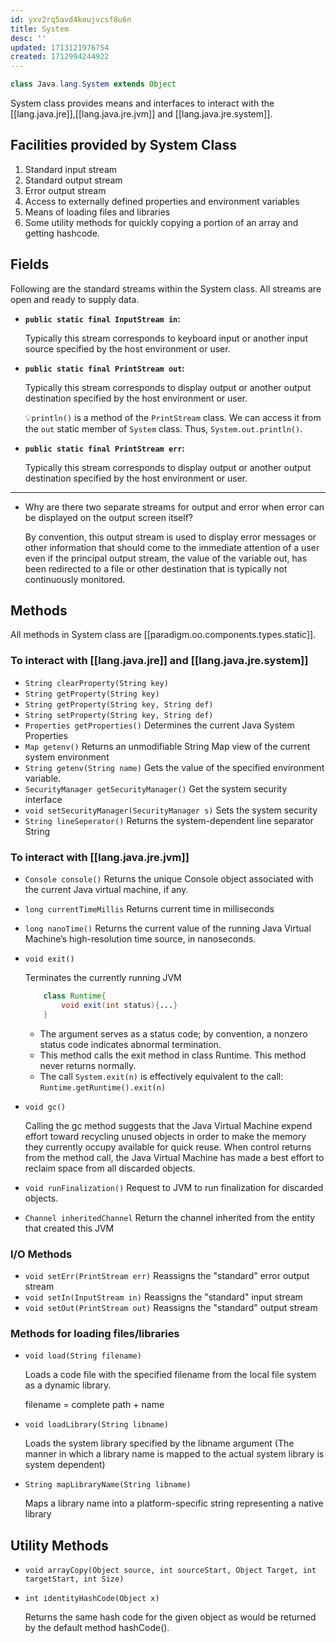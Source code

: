 ```yaml
---
id: yxv2rq5avd4keujvcsf8u6n
title: System
desc: ''
updated: 1713121976754
created: 1712994244922
---
```



```java
class Java.lang.System extends Object
```

System class provides means and interfaces to interact with the [[lang.java.jre]],[[lang.java.jre.jvm]] and [[lang.java.jre.system]].

## Facilities provided by System Class

1. Standard input stream
2. Standard output stream
3. Error output stream
4. Access to externally defined properties and environment variables
5. Means of loading files and libraries
6. Some utility methods for quickly copying a portion of an array and getting hashcode.

## Fields

Following are the standard streams within the System class. All streams are open and ready to supply data.

- **`public static final InputStream in`:**

    Typically this stream corresponds to keyboard input or another input source specified by the host environment or user.

- **`public static final PrintStream out`:**

    Typically this stream corresponds to display output or another output destination specified by the host environment or user.

    💡`println()` is a method of the `PrintStream` class. We can access it from the `out` static member of `System` class. Thus, `System.out.println()`.

- **`public static final PrintStream err`:**

    Typically this stream corresponds to display output or another output destination specified by the host environment or user.

---

- Why are there two separate streams for output and error when error can be displayed on the output screen itself?

    By convention, this output stream is used to display error messages or other information that should come to the immediate attention of a user even if the principal output stream, the value of the variable out, has been redirected to a file or other destination that is typically not continuously monitored.


## Methods

All methods in System class are [[paradigm.oo.components.types.static]].



### To interact with [[lang.java.jre]] and [[lang.java.jre.system]] 
- `String clearProperty(String key)`
- `String getProperty(String key)`
- `String getProperty(String key, String def)`
- `String setProperty(String key, String def)`
- `Properties getProperties()`
    Determines the current Java System Properties
- `Map getenv()`
    Returns an unmodifiable String Map view of the current system environment
- `String getenv(String name)`
    Gets the value of the specified environment variable.
- `SecurityManager getSecurityManager()`
    Get the system security interface
- `void setSecurityManager(SecurityManager s)`
    Sets the system security
- `String lineSeperator()`
    Returns the system-dependent line separator String    

### To interact with [[lang.java.jre.jvm]] 

- `Console console()`
    Returns the unique Console object associated with the current Java virtual machine, if any.
- `long currentTimeMillis`
    Returns current time in milliseconds
- `long nanoTime()`
   Returns the current value of the running Java Virtual Machine’s high-resolution time source, in nanoseconds.

- `void exit()`
   
    Terminates the currently running JVM

    ```java
        class Runtime{
            void exit(int status){...}
        }
    ```

    - The argument serves as a status code; by convention, a nonzero status code indicates abnormal termination.
    - This method calls the exit method in class Runtime. This method never returns normally.
    - The call `System.exit(n)` is effectively equivalent to the call: `Runtime.getRuntime().exit(n)`

- `void gc()`

    Calling the gc method suggests that the Java Virtual Machine expend effort toward recycling unused objects in order to make the memory they currently occupy available for quick reuse. When control returns from the method call, the Java Virtual Machine has made a best effort to reclaim space from all discarded objects.

- `void runFinalization()`
    Request to JVM to run finalization for discarded objects.
- `Channel inheritedChannel`
    Return the channel inherited from the entity that created this JVM


### I/O Methods

- `void setErr(PrintStream err)`
    Reassigns the "standard" error output stream
- `void setIn(InputStream in)`
    Reassigns the "standard" input stream
- `void setOut(PrintStream out)`
    Reassigns the "standard" output stream               


### Methods for loading files/libraries

- `void load(String filename)`

    Loads a code file with the specified filename from the local file system as a dynamic library.

    filename = complete path + name

- `void loadLibrary(String libname)`

    Loads the system library specified by the libname argument (The manner in which a library name is mapped to the actual system library is system dependent)


- `String mapLibraryName(String libname)`

    Maps a library name into a platform-specific string representing a native library


## Utility Methods

- `void arrayCopy(Object source, int sourceStart, Object Target, int targetStart, int Size)`

- `int identityHashCode(Object x)`

    Returns the same hash code for the given object as would be returned by the default method hashCode().

